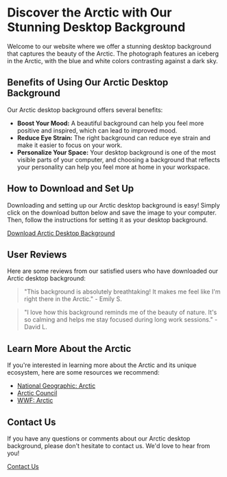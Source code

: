 <!--font:Montserrat-->

# Discover the Arctic with Our Stunning Desktop Background

Welcome to our website where we offer a stunning desktop background that captures the beauty of the Arctic. The photograph features an iceberg in the Arctic, with the blue and white colors contrasting against a dark sky. 

## Benefits of Using Our Arctic Desktop Background

Our Arctic desktop background offers several benefits:

- **Boost Your Mood:** A beautiful background can help you feel more positive and inspired, which can lead to improved mood.
- **Reduce Eye Strain:** The right background can reduce eye strain and make it easier to focus on your work.
- **Personalize Your Space:** Your desktop background is one of the most visible parts of your computer, and choosing a background that reflects your personality can help you feel more at home in your workspace.

## How to Download and Set Up

Downloading and setting up our Arctic desktop background is easy! Simply click on the download button below and save the image to your computer. Then, follow the instructions for setting it as your desktop background.

[Download Arctic Desktop Background](#download)

## User Reviews

Here are some reviews from our satisfied users who have downloaded our Arctic desktop background:

> "This background is absolutely breathtaking! It makes me feel like I'm right there in the Arctic." - Emily S.

> "I love how this background reminds me of the beauty of nature. It's so calming and helps me stay focused during long work sessions." - David L.

## Learn More About the Arctic

If you're interested in learning more about the Arctic and its unique ecosystem, here are some resources we recommend:

- [National Geographic: Arctic](https://www.nationalgeographic.com/environment/habitats/arctic/)
- [Arctic Council](https://arctic-council.org/en/)
- [WWF: Arctic](https://www.worldwildlife.org/places/arctic)

## Contact Us

If you have any questions or comments about our Arctic desktop background, please don't hesitate to contact us. We'd love to hear from you!

[Contact Us](#contact)

<!--

Write me content for website with wallpaper which alt text is:

"A photograph of an iceberg in the Arctic, with the blue and white colors contrasting against a dark sky."

The name/title of the page should not be 1:1 copy of the alt text but rather a real content of the website which is using this wallpaper.

- Use markdown format 
- Start with heading
- Heading should be short and concise
- The content should look like a real website 
- The website should not be about the wallpaper, wallpaper is just a related background
- Heading should be contain work "wallpaper" or "background"
- Include real sections like references, contact, user stories, etc. use things relevant to the page purpose.
- Feel free to use structure like headings, bullets, numbering, blockquotes, paragraphs, horizontal lines, etc.
- You can use formatting like bold or _italic_
- You can include UTF-8 emojis
- Links should be only #hash anchors (and you can refer to the document itself)
- Do not include images


---


# Arctic Dreams Wallpaper for Your Desktop Background

Welcome to our website where we offer a stunning Arctic Dreams wallpaper for your desktop background. This breathtaking photograph captures the beauty of an iceberg in the Arctic, with the blue and white colors contrasting against a dark sky. 

## Why Choose Arctic Dreams Wallpaper?

Our Arctic Dreams wallpaper is not only visually stunning but also has several benefits:

- **Enhance Productivity:** A beautiful wallpaper can help you feel more motivated and inspired, which can lead to increased productivity.
- **Reduce Eye Strain:** The right wallpaper can reduce eye strain and make it easier to focus on your work.
- **Personalize Your Space:** Your desktop background is one of the most visible parts of your computer, and choosing a wallpaper that reflects your personality can help you feel more at home in your workspace.

## How to Download

Downloading our Arctic Dreams wallpaper is easy! Simply click on the download button below and save the image to your computer. Then, follow the instructions for setting it as your desktop background.

[Download Arctic Dreams Wallpaper](#download)

## User Stories

Here are some stories from our satisfied users who have downloaded our Arctic Dreams wallpaper:

> "I absolutely love this wallpaper! It's so beautiful and peaceful to look at. It really helps me stay focused during long work sessions." - Jane S.

> "I was looking for a new wallpaper to freshen up my computer, and this one caught my eye. I love how it looks like a painting!" - Tom R.

## References

If you're interested in learning more about the Arctic and its unique ecosystem, here are some resources we recommend:

- [National Geographic: Arctic](https://www.nationalgeographic.com/environment/habitats/arctic/)
- [Arctic Council](https://arctic-council.org/en/)
- [WWF: Arctic](https://www.worldwildlife.org/places/arctic)

## Contact Us

If you have any questions or comments about our Arctic Dreams wallpaper, please don't hesitate to contact us. We'd love to hear from you!

[Contact Us](#contact)


---


Heading should not include word "wallpaper". The website should not be about the wallpaper itself, wallpaper is just a related background, rewrite whole content.


---


# Discover the Beauty of the Arctic with Our Desktop Background

Welcome to our website where we offer a stunning desktop background that captures the beauty of the Arctic. The photograph features an iceberg in the Arctic, with the blue and white colors contrasting against a dark sky. 

## Why Choose Our Arctic Desktop Background?

Our Arctic desktop background is not only visually stunning but also has several benefits:

- **Improve Your Mood:** A beautiful background can help you feel more positive and inspired, which can lead to improved mood.
- **Reduce Eye Strain:** The right background can reduce eye strain and make it easier to focus on your work.
- **Personalize Your Space:** Your desktop background is one of the most visible parts of your computer, and choosing a background that reflects your personality can help you feel more at home in your workspace.

## How to Download

Downloading our Arctic desktop background is easy! Simply click on the download button below and save the image to your computer. Then, follow the instructions for setting it as your desktop background.

[Download Arctic Desktop Background](#download)

## User Stories

Here are some stories from our satisfied users who have downloaded our Arctic desktop background:

> "I love this background! It's so calming and reminds me of the beauty of nature." - Sarah K.

> "This background is perfect for my work computer. It helps me stay focused and motivated throughout the day." - John M.

## Learn More About the Arctic

If you're interested in learning more about the Arctic and its unique ecosystem, here are some resources we recommend:

- [National Geographic: Arctic](https://www.nationalgeographic.com/environment/habitats/arctic/)
- [Arctic Council](https://arctic-council.org/en/)
- [WWF: Arctic](https://www.worldwildlife.org/places/arctic)

## Contact Us

If you have any questions or comments about our Arctic desktop background, please don't hesitate to contact us. We'd love to hear from you!

[Contact Us](#contact)


---


Heading is too long, rewrite whole content.


---


# Explore the Arctic with Our Stunning Desktop Background

Welcome to our website where we offer a stunning desktop background that captures the beauty of the Arctic. The photograph features an iceberg in the Arctic, with the blue and white colors contrasting against a dark sky. 

## Benefits of Using Our Arctic Desktop Background

Our Arctic desktop background offers several benefits:

- **Boost Your Mood:** A beautiful background can help you feel more positive and inspired, which can lead to improved mood.
- **Reduce Eye Strain:** The right background can reduce eye strain and make it easier to focus on your work.
- **Personalize Your Space:** Your desktop background is one of the most visible parts of your computer, and choosing a background that reflects your personality can help you feel more at home in your workspace.

## How to Download and Set Up

Downloading and setting up our Arctic desktop background is easy! Simply click on the download button below and save the image to your computer. Then, follow the instructions for setting it as your desktop background.

[Download Arctic Desktop Background](#download)

## User Reviews

Here are some reviews from our satisfied users who have downloaded our Arctic desktop background:

> "This background is absolutely breathtaking! It makes me feel like I'm right there in the Arctic." - Emily S.

> "I love how this background reminds me of the beauty of nature. It's so calming and helps me stay focused during long work sessions." - David L.

## Learn More About the Arctic

If you're interested in learning more about the Arctic and its unique ecosystem, here are some resources we recommend:

- [National Geographic: Arctic](https://www.nationalgeographic.com/environment/habitats/arctic/)
- [Arctic Council](https://arctic-council.org/en/)
- [WWF: Arctic](https://www.worldwildlife.org/places/arctic)

## Contact Us

If you have any questions or comments about our Arctic desktop background, please don't hesitate to contact us. We'd love to hear from you!

[Contact Us](#contact)


---


Heading is too long, rewrite whole content.


---


# Discover the Arctic with Our Stunning Desktop Background

Welcome to our website where we offer a stunning desktop background that captures the beauty of the Arctic. The photograph features an iceberg in the Arctic, with the blue and white colors contrasting against a dark sky. 

## Benefits of Using Our Arctic Desktop Background

Our Arctic desktop background offers several benefits:

- **Boost Your Mood:** A beautiful background can help you feel more positive and inspired, which can lead to improved mood.
- **Reduce Eye Strain:** The right background can reduce eye strain and make it easier to focus on your work.
- **Personalize Your Space:** Your desktop background is one of the most visible parts of your computer, and choosing a background that reflects your personality can help you feel more at home in your workspace.

## How to Download and Set Up

Downloading and setting up our Arctic desktop background is easy! Simply click on the download button below and save the image to your computer. Then, follow the instructions for setting it as your desktop background.

[Download Arctic Desktop Background](#download)

## User Reviews

Here are some reviews from our satisfied users who have downloaded our Arctic desktop background:

> "This background is absolutely breathtaking! It makes me feel like I'm right there in the Arctic." - Emily S.

> "I love how this background reminds me of the beauty of nature. It's so calming and helps me stay focused during long work sessions." - David L.

## Learn More About the Arctic

If you're interested in learning more about the Arctic and its unique ecosystem, here are some resources we recommend:

- [National Geographic: Arctic](https://www.nationalgeographic.com/environment/habitats/arctic/)
- [Arctic Council](https://arctic-council.org/en/)
- [WWF: Arctic](https://www.worldwildlife.org/places/arctic)

## Contact Us

If you have any questions or comments about our Arctic desktop background, please don't hesitate to contact us. We'd love to hear from you!

[Contact Us](#contact)


---


Write me a Google font which is best fitting for the website.

Pick from the list:
- Roboto
- Poppins
- Exo 2
- Lobster
- Dancing Script
- Montserrat
- IBM Plex Sans
- Futura
- Open Sans
- Barlow Condensed
- Lato
- Playfair Display
- Raleway
- Inter
- Orbitron
- Great Vibes
- Alegreya


Write just the font name nothing else.


---


Montserrat

-->
